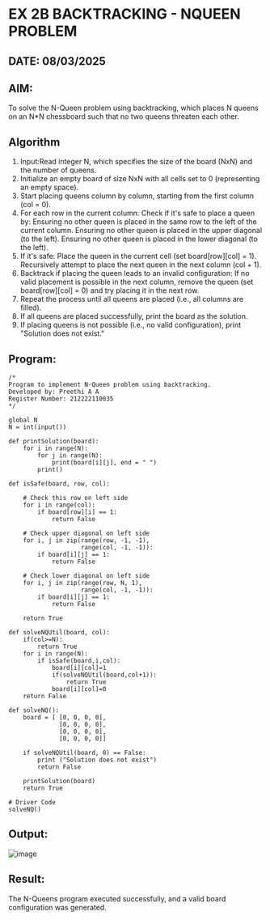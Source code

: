 # EX 2B BACKTRACKING - NQUEEN PROBLEM
## DATE: 08/03/2025
## AIM:
To solve the N-Queen problem using backtracking, which places N queens on an N*N chessboard such that no two queens threaten each other.

## Algorithm
1. Input:Read integer N, which specifies the size of the board (NxN) and the number of queens.
2. Initialize an empty board of size NxN with all cells set to 0 (representing an empty space).
3. Start placing queens column by column, starting from the first column (col = 0).
4. For each row in the current column:
Check if it's safe to place a queen by:
Ensuring no other queen is placed in the same row to the left of the current column.
Ensuring no other queen is placed in the upper diagonal (to the left).
Ensuring no other queen is placed in the lower diagonal (to the left).
5. If it's safe:
Place the queen in the current cell (set board[row][col] = 1).
Recursively attempt to place the next queen in the next column (col + 1).
6. Backtrack if placing the queen leads to an invalid configuration:
If no valid placement is possible in the next column, remove the queen (set board[row][col] = 0) and try placing it in the next row.
7. Repeat the process until all queens are placed (i.e., all columns are filled).
8. If all queens are placed successfully, print the board as the solution.
9. If placing queens is not possible (i.e., no valid configuration), print "Solution does not exist."

## Program:
```
/*
Program to implement N-Queen problem using backtracking.
Developed by: Preethi A A
Register Number: 212222110035 
*/
```
```
global N
N = int(input())
 
def printSolution(board):
    for i in range(N):
        for j in range(N):
            print(board[i][j], end = " ")
        print()
 
def isSafe(board, row, col):
 
    # Check this row on left side
    for i in range(col):
        if board[row][i] == 1:
            return False
 
    # Check upper diagonal on left side
    for i, j in zip(range(row, -1, -1),
                    range(col, -1, -1)):
        if board[i][j] == 1:
            return False
 
    # Check lower diagonal on left side
    for i, j in zip(range(row, N, 1),
                    range(col, -1, -1)):
        if board[i][j] == 1:
            return False
 
    return True
 
def solveNQUtil(board, col):
    if(col>=N):
        return True
    for i in range(N):
        if isSafe(board,i,col):
            board[i][col]=1
            if(solveNQUtil(board,col+1)):
                return True
            board[i][col]=0
    return False
      
def solveNQ():
    board = [ [0, 0, 0, 0],
              [0, 0, 0, 0],
              [0, 0, 0, 0],
              [0, 0, 0, 0]]
              
    if solveNQUtil(board, 0) == False:
        print ("Solution does not exist")
        return False
 
    printSolution(board)
    return True
 
# Driver Code
solveNQ()
```
## Output:

![image](https://github.com/user-attachments/assets/e3bbfb82-6baa-4b59-9dea-1bedc8a1ead0)

## Result:
The N-Queens program executed successfully, and a valid board configuration was generated.
